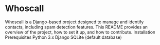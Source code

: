 # Whoscall
Whoscall is a Django-based project designed to manage and identify contacts, including spam detection features. This README provides an overview of the project, how to set it up, and how to contribute.
Installation
Prerequisites
Python 3.x
Django
SQLite (default database) 
